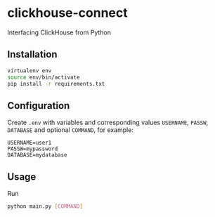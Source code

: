 # clickhouse-connect
Interfacing ClickHouse from Python

## Installation
```bash
virtualenv env
source env/bin/activate
pip install -r requirements.txt
```
## Configuration

Create `.env` with variables and corresponding values `USERNAME`, `PASSW`, `DATABASE` and optional `COMMAND`, for example:
```
USERNAME=user1
PASSW=mypassword
DATABASE=mydatabase
```

## Usage
Run 
```bash
python main.py [COMMAND]
```